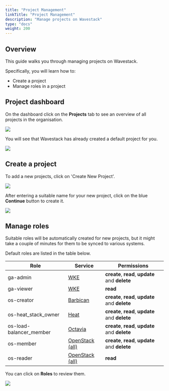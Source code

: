 ```yaml
---
title: "Project Management"
linkTitle: "Project Management"
description: "Manage projects on Wavestack"
type: "docs"
weight: 200
---
```

<!-- SPDX-License-Identifier: CC-BY-4.0 -->
<!-- Copyright (C) 2023 Wavecon GmbH -->

## Overview

This guide walks you through managing projects on Wavestack.

Specifically, you will learn how to:

- Create a project
- Manage roles in a project

## Project dashboard

On the dashboard click on the **Projects** tab to see an overview of
all projects in the organisation.

![](/assets/iam/projects/projects-overview.png)

You will see that Wavestack has already created a default project for
you.

![](/assets/iam/projects/projects-default.png)

## Create a project

To add a new projects, click on 'Create New Project'.

![](/assets/iam/projects/projects-new.png)

After entering a suitable name for your new project, click on the blue
**Continue** button to create it.

![](/assets/iam/projects/projects-new-create.png)

## Manage roles

Suitable roles will be automatically created for new projects, but it
might take a couple of minutes for them to be synced to various
systems.

Default roles are listed in the table below.

| Role                    | Service                 | Permissions                                     |
|-------------------------|-------------------------|-------------------------------------------------|
| ga-admin                | [WKE][wvst-wke]         | **create**, **read**, **update** and **delete** |
| ga-viewer               | [WKE][wvst-wke]         | **read**                                        |
| os-creator              | [Barbican][os-barbican] | **create**, **read**, **update** and **delete** |
| os-heat_stack_owner     | [Heat][os-heat]         | **create**, **read**, **update** and **delete** |
| os-load-balancer_member | [Octavia][os-octavia]   | **create**, **read**, **update** and **delete** |
| os-member               | [OpenStack (all)][os]   | **create**, **read**, **update** and **delete** |
| os-reader               | [OpenStack (all)][os]   | **read**                                        |

You can click on **Roles** to review them.

![](/assets/iam/projects/projects-new-roles-overview.png)

<!-- References -->

[os]: https://docs.openstack.org
[os-barbican]: https://docs.openstack.org/barbican/latest
[os-heat]: https://docs.openstack.org/heat/latest
[os-octavia]: https://docs.openstack.org/octavia/latest
[wvst-os]: https://dashboard.wavestack.de
[wvst-wke]: https://dashboard.gardener.wavestack.cloud
